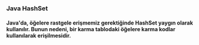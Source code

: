 ### Java HashSet 

#### Java'da, öğelere rastgele erişmemiz gerektiğinde HashSet yaygın olarak kullanılır. Bunun nedeni, bir karma tablodaki öğelere karma kodlar kullanılarak erişilmesidir.